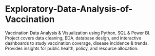 # Exploratory-Data-Analysis-of-Vaccination
Vaccination Data Analysis &amp; Visualization using Python, SQL &amp; Power BI. Project covers data cleaning, EDA, database design, and interactive dashboards to study vaccination coverage, disease incidence &amp; trends. Provides insights for public health, policy, and resource allocation.
